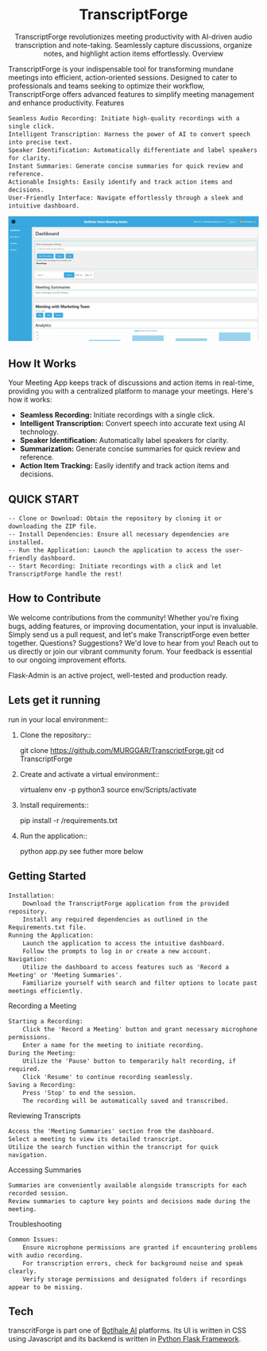 



<h1 color="blue" align="center">TranscriptForge</h1>
<p align="center">
TranscriptForge revolutionizes meeting productivity with AI-driven audio transcription and note-taking. Seamlessly capture discussions, organize notes, and highlight action items effortlessly.
Overview


TranscriptForge is your indispensable tool for transforming mundane meetings into efficient, action-oriented sessions. Designed to cater to professionals and teams seeking to optimize their workflow, TranscriptForge offers advanced features to simplify meeting management and enhance productivity.
Features

    Seamless Audio Recording: Initiate high-quality recordings with a single click.
    Intelligent Transcription: Harness the power of AI to convert speech into precise text.
    Speaker Identification: Automatically differentiate and label speakers for clarity.
    Instant Summaries: Generate concise summaries for quick review and reference.
    Actionable Insights: Easily identify and track action items and decisions.
    User-Friendly Interface: Navigate effortlessly through a sleek and intuitive dashboard.

<p align="center">
   <img width="718px" src="static/css/vs.png" />
</p>

## How It Works

Your Meeting App keeps track of discussions and action items in real-time, providing you with a centralized platform to manage your meetings. Here's how it works:

- **Seamless Recording:** Initiate recordings with a single click.
- **Intelligent Transcription:** Convert speech into accurate text using AI technology.
- **Speaker Identification:** Automatically label speakers for clarity.
- **Summarization:** Generate concise summaries for quick review and reference.
- **Action Item Tracking:** Easily identify and track action items and decisions.
  
## QUICK START
    -- Clone or Download: Obtain the repository by cloning it or downloading the ZIP file.
    -- Install Dependencies: Ensure all necessary dependencies are installed.
    -- Run the Application: Launch the application to access the user-friendly dashboard.
    -- Start Recording: Initiate recordings with a click and let TranscriptForge handle the rest!

## How to Contribute
We welcome contributions from the community! Whether you're fixing bugs, adding features, or improving documentation, your input is invaluable. Simply send us a pull request, and let's make TranscriptForge even better together.
Questions? Suggestions? We'd love to hear from you! Reach out to us directly or join our vibrant community forum. Your feedback is essential to our ongoing improvement efforts.

Flask-Admin is an active project, well-tested and production ready.

Lets get it running
--------

run in your local environment::

  1. Clone the repository::

        git clone  https://github.com/MURGGAR/TranscriptForge.git
        cd TranscriptForge

  2. Create and activate a virtual environment::

        virtualenv env -p python3
        source env/Scripts/activate

  3. Install requirements::

        pip install -r /requirements.txt

  4. Run the application::

        python app.py
     see futher more below

     
## Getting Started

    Installation:
        Download the TranscriptForge application from the provided repository.
        Install any required dependencies as outlined in the Requirements.txt file.
    Running the Application:
        Launch the application to access the intuitive dashboard.
        Follow the prompts to log in or create a new account.
    Navigation:
        Utilize the dashboard to access features such as 'Record a Meeting' or 'Meeting Summaries'.
        Familiarize yourself with search and filter options to locate past meetings efficiently.

Recording a Meeting

    Starting a Recording:
        Click the 'Record a Meeting' button and grant necessary microphone permissions.
        Enter a name for the meeting to initiate recording.
    During the Meeting:
        Utilize the 'Pause' button to temporarily halt recording, if required.
        Click 'Resume' to continue recording seamlessly.
    Saving a Recording:
        Press 'Stop' to end the session.
        The recording will be automatically saved and transcribed.

Reviewing Transcripts

    Access the 'Meeting Summaries' section from the dashboard.
    Select a meeting to view its detailed transcript.
    Utilize the search function within the transcript for quick navigation.

Accessing Summaries

    Summaries are conveniently available alongside transcripts for each recorded session.
    Review summaries to capture key points and decisions made during the meeting.

Troubleshooting

    Common Issues:
        Ensure microphone permissions are granted if encountering problems with audio recording.
        For transcription errors, check for background noise and speak clearly.
        Verify storage permissions and designated folders if recordings appear to be missing.

## Tech

transcritForge is part one of [Botlhale AI](https://botlhale.ai/) platforms. Its UI is written in CSS using Javascript and its backend is written in [Python Flask Framework](https://www.python.org/).
